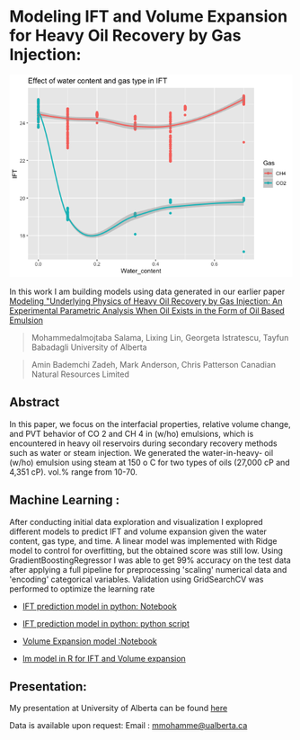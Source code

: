 # Modeling IFT and Volume Expansion for Heavy Oil Recovery by Gas Injection:
![alt text](https://github.com/dataubc/Modeling_IFT_for_heavy_oil_emulsion/blob/master/modeling_ift_r_files/figure-gfm/unnamed-chunk-1-1.png)
 

In this work I am building models using data generated in our earlier paper [Modeling "Underlying Physics of Heavy Oil Recovery by Gas Injection: An Experimental Parametric Analysis When Oil Exists in the Form of Oil Based Emulsion](https://www.sciencedirect.com/science/article/abs/pii/S0263876220304561)

> Mohammedalmojtaba Salama, Lixing Lin, Georgeta Istratescu, Tayfun Babadagli
> University of Alberta

> Amin Bademchi Zadeh, Mark Anderson, Chris Patterson
> Canadian Natural Resources Limited


**Abstract**
---

In this paper, we focus on the interfacial properties, relative volume change, and PVT behavior
of CO 2 and CH 4 in (w/ho) emulsions, which is encountered in heavy oil reservoirs during
secondary recovery methods such as water or steam injection. We generated the water-in-heavy-
oil (w/ho) emulsion using steam at 150 o C for two types of oils (27,000 cP and 4,351 cP).
vol.% range from 10-70.

Machine Learning :
---
After conducting initial data exploration and visualization I explopred different models to predict IFT and volume expansion given the water content, gas type, and time. A linear model was implemented with Ridge model to control for overfitting, but the obtained score was still low. Using GradientBoostingRegressor I was able to get 99% accuracy on the test data after applying a full pipeline for preprocessing 'scaling' numerical data and 'encoding' categorical variables. Validation using GridSearchCV was performed to optimize the learning rate

- [IFT prediction model in python: Notebook](https://github.com/dataubc/Modeling_IFT_for_heavy_oil_emulsion/blob/master/modeling_ift_python.ipynb)

- [IFT prediction model in python: python script](https://github.com/dataubc/Modeling_IFT_for_heavy_oil_emulsion/blob/master/gradient_boosting.py)

- [Volume Expansion model :Notebook](https://github.com/dataubc/Modeling_IFT_for_heavy_oil_emulsion/blob/master/modeling_ift_r.md)

- [lm model in R for IFT and Volume expansion](https://github.com/dataubc/Modeling_IFT_for_heavy_oil_emulsion/blob/master/modeling_ift_r.md)


Presentation:
---
My presentation at University of Alberta can be found [here](https://dataubc.github.io/Modeling_IFT_for_heavy_oil_emulsion/)


Data is available upon request:
Email : mmohamme@ualberta.ca
